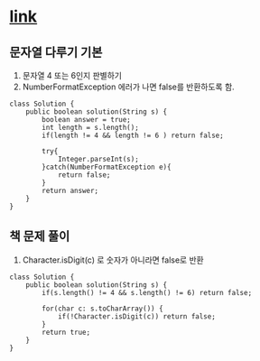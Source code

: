 # [link](https://school.programmers.co.kr/learn/courses/30/lessons/12918)

## 문자열 다루기 기본

1. 문자열 4 또는 6인지 판별하기
2. NumberFormatException 에러가 나면 false를 반환하도록 함.
```
class Solution {
    public boolean solution(String s) {
        boolean answer = true;
        int length = s.length();
        if(length != 4 && length != 6 ) return false;
        
        try{
            Integer.parseInt(s);
        }catch(NumberFormatException e){
            return false;
        }
        return answer;
    }
}
```


## 책 문제 풀이

1. Character.isDigit(c) 로 숫자가 아니라면 false로 반환
````
class Solution {
    public boolean solution(String s) {
        if(s.length() != 4 && s.length() != 6) return false;
        
        for(char c: s.toCharArray()) {
            if(!Character.isDigit(c)) return false;
        }
        return true;
    }
}
````